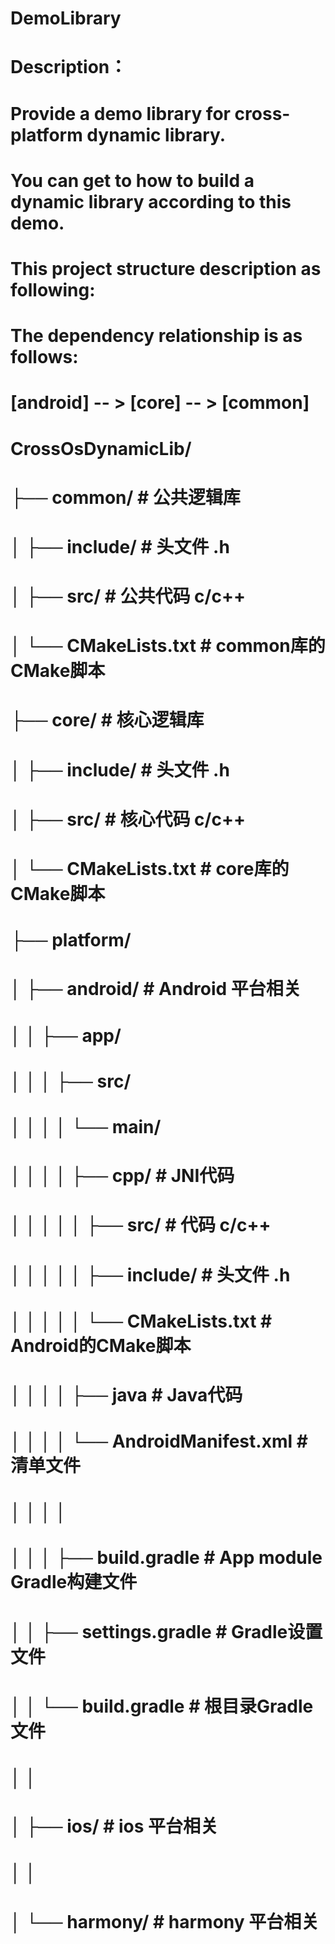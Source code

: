 # DemoLibrary
#
# Description：
# Provide a demo library for cross-platform dynamic library.
# You can get to how to build a dynamic library according to this demo.
#
# This project structure description as following:
# The dependency relationship is as follows:
#  [android] -- > [core] -- > [common]
#
# CrossOsDynamicLib/
# ├── common/                       # 公共逻辑库
# │   ├── include/                  # 头文件 .h
# │   ├── src/                      # 公共代码 c/c++
# │   └── CMakeLists.txt            # common库的CMake脚本
# ├── core/                         # 核心逻辑库
# │   ├── include/                  # 头文件 .h
# │   ├── src/                      # 核心代码 c/c++
# │   └── CMakeLists.txt            # core库的CMake脚本
# ├── platform/
# │   ├── android/                  # Android 平台相关
# │   │   ├── app/
# │   │   │   ├── src/
# │   │   │   │     └── main/
# │   │   │   │         ├── cpp/                      # JNI代码
# │   │   │   │         │   ├── src/                  # 代码 c/c++
# │   │   │   │         │   ├── include/              # 头文件 .h
# │   │   │   │         │   └── CMakeLists.txt        # Android的CMake脚本
# │   │   │   │         ├── java                      # Java代码
# │   │   │   │         └── AndroidManifest.xml       # 清单文件
# │   │   │   │
# │   │   │   ├── build.gradle          # App module Gradle构建文件
# │   │   ├── settings.gradle           # Gradle设置文件
# │   │   └── build.gradle              # 根目录Gradle文件
# │   │
# │   ├── ios/                       # ios 平台相关
# │   │
# │   └── harmony/                   # harmony 平台相关
